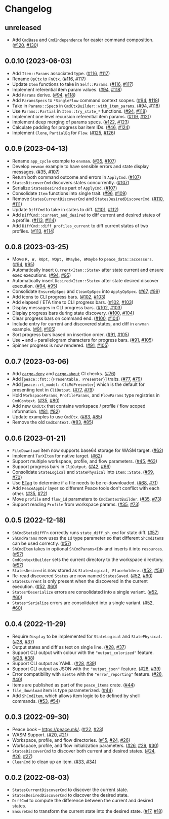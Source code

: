 # Changelog

## unreleased

* Add `CmdBase` and `CmdIndependence` for easier command composition. ([#120], [#130])

[#120]: https://github.com/azriel91/peace/issues/120
[#130]: https://github.com/azriel91/peace/pull/130


## 0.0.10 (2023-06-03)

* Add `Item::Params` associated type. ([#116], [#117])
* Rename `OpCtx` to `FnCtx`. ([#116], [#117])
* Update `Item` functions to take in `Self::Params`. ([#116], [#117])
* Implement referential item param values. ([#94], [#118])
* Add `Params` derive. ([#94], [#118])
* Add `ParamsSpecs` to `*SingleFlow` command context scopes. ([#94], [#118])
* Take in `Params::Spec`s in `CmdCtxBuilder::with_item_params`. ([#94], [#118])
* Use `Params::Partial` in `Item::try_state_*` functions. ([#94], [#118])
* Implement one level recursion referential item params. ([#119], [#121])
* Implement deep merging of params specs. ([#122], [#123])
* Calculate padding for progress bar item IDs. ([#46], [#124])
* Implement `Clone`, `PartialEq` for `Flow`. ([#125], [#126])

[#116]: https://github.com/azriel91/peace/issues/116
[#117]: https://github.com/azriel91/peace/pull/117
[#94]: https://github.com/azriel91/peace/issues/94
[#118]: https://github.com/azriel91/peace/pull/118
[#119]: https://github.com/azriel91/peace/issues/119
[#121]: https://github.com/azriel91/peace/pull/121
[#122]: https://github.com/azriel91/peace/issues/122
[#123]: https://github.com/azriel91/peace/pull/123
[#46]: https://github.com/azriel91/peace/issues/46
[#124]: https://github.com/azriel91/peace/pull/124
[#125]: https://github.com/azriel91/peace/issues/125
[#126]: https://github.com/azriel91/peace/pull/126


## 0.0.9 (2023-04-13)

* Rename `app_cycle` example to `envman`. ([#35], [#107])
* Develop `envman` example to have sensible errors and state display messages. ([#35], [#107])
* Return both command outcome and errors in `ApplyCmd`. ([#107])
* `StatesDiscoverCmd` discovers states concurrently. ([#107])
* Serialize `StatesDesired` as part of `ApplyCmd`. ([#107])
* Consolidate `Item` functions into single trait. ([#96], [#109])
* Remove `StatesCurrentDiscoverCmd` and `StatesDesiredDiscoverCmd`. ([#110], [#111])
* Update `DiffCmd` to take in states to diff. ([#101], [#112])
* Add `DiffCmd::current_and_desired` to diff current and desired states of a profile. ([#113], [#114])
* Add `DiffCmd::diff_profiles_current` to diff current states of two profiles. ([#113], [#114])

[#107]: https://github.com/azriel91/peace/pull/107
[#96]: https://github.com/azriel91/peace/issues/96
[#109]: https://github.com/azriel91/peace/pull/109
[#110]: https://github.com/azriel91/peace/issues/110
[#111]: https://github.com/azriel91/peace/pull/111
[#101]: https://github.com/azriel91/peace/issues/101
[#112]: https://github.com/azriel91/peace/pull/112
[#113]: https://github.com/azriel91/peace/issues/113
[#114]: https://github.com/azriel91/peace/pull/114


## 0.0.8 (2023-03-25)

* Move `R, W, ROpt, WOpt, RMaybe, WMaybe` to `peace_data::accessors`. ([#94], [#95])
* Automatically insert `Current<Item::State>` after state current and ensure exec executions. ([#94], [#95])
* Automatically insert `Desired<Item::State>` after state desired discover execution. ([#94], [#95])
* Consolidate `EnsureOpSpec` and `CleanOpSpec` into `ApplyOpSpec`. ([#67], [#99])
* Add icons to CLI progress bars. ([#102], [#103])
* Add elapsed / ETA time to CLI progress bars. ([#102], [#103])
* Display messages in CLI progress bars. ([#102], [#103])
* Display progress bars during state discovery. ([#100], [#104])
* Clear progress bars on command end. ([#100], [#104])
* Include entry for current and discovered states, and diff in `envman` example. ([#91], [#105])
* Sort progress bars based on insertion order. ([#91], [#105])
* Use `▰` and `▱` parallelogram characters for progress bars. ([#91], [#105])
* Spinner progress is now rendered. ([#91], [#105])

[#94]: https://github.com/azriel91/peace/issues/94
[#95]: https://github.com/azriel91/peace/pull/95
[#67]: https://github.com/azriel91/peace/issues/67
[#99]: https://github.com/azriel91/peace/pull/99
[#102]: https://github.com/azriel91/peace/issues/102
[#103]: https://github.com/azriel91/peace/pull/103
[#100]: https://github.com/azriel91/peace/issues/100
[#104]: https://github.com/azriel91/peace/pull/104
[#91]: https://github.com/azriel91/peace/issues/91
[#105]: https://github.com/azriel91/peace/pull/105


## 0.0.7 (2023-03-06)

* Add [`cargo-deny`] and [`cargo-about`] CI checks. ([#76])
* Add [`peace::fmt::{Presentable, Presenter}`] traits. ([#77], [#79])
* Add [`peace::rt_model::CliMdPresenter`] which is the default for presenting text in `CliOutput`. ([#77], [#79])
* Hold `WorkspaceParams`, `ProfileParams`, and `FlowParams` type registries in `CmdContext`. ([#35], [#80])
* Add new `CmdCtx` that contains workspace / profile / flow scoped information. ([#81], [#82])
* Update examples to use `CmdCtx`. ([#83], [#85])
* Remove the old `CmdContext`. ([#83], [#85])

[`cargo-deny`]: https://github.com/EmbarkStudios/cargo-deny
[`cargo-about`]: https://github.com/EmbarkStudios/cargo-about
[#76]: https://github.com/azriel91/peace/pull/76
[#77]: https://github.com/azriel91/peace/issues/77
[#79]: https://github.com/azriel91/peace/pull/79
[#80]: https://github.com/azriel91/peace/pull/80
[#81]: https://github.com/azriel91/peace/issues/81
[#82]: https://github.com/azriel91/peace/pull/82
[#83]: https://github.com/azriel91/peace/issues/83
[#85]: https://github.com/azriel91/peace/pull/85


## 0.0.6 (2023-01-21)

* `FileDownload` item now supports base64 storage for WASM target. ([#62])
* Implement `TarXItem` for native target. ([#62])
* Support multiple workspace, profile, and flow parameters. ([#45], [#63])
* Support progress bars in `CliOutput`. ([#42], [#66])
* Consolidate `StateLogical` and `StatePhysical` into `Item::State`. ([#69], [#70])
* Use [ETag] to determine if a file needs to be re-downloaded. ([#68], [#71])
* Add `PeaceAppDir` layer so different Peace tools don't conflict with each other. ([#35], [#72])
* Move `profile` and `flow_id` parameters to `CmdContextBuilder`. ([#35], [#73])
* Support reading `Profile` from workspace params. ([#35], [#73])

[ETag]: https://developer.mozilla.org/en-US/docs/Web/HTTP/Headers/ETag
[#62]: https://github.com/azriel91/peace/pull/62
[#45]: https://github.com/azriel91/peace/issues/45
[#63]: https://github.com/azriel91/peace/pull/63
[#42]: https://github.com/azriel91/peace/issues/42
[#66]: https://github.com/azriel91/peace/pull/66
[#69]: https://github.com/azriel91/peace/issues/69
[#70]: https://github.com/azriel91/peace/pull/70
[#68]: https://github.com/azriel91/peace/issues/68
[#71]: https://github.com/azriel91/peace/pull/71
[#35]: https://github.com/azriel91/peace/issues/35
[#72]: https://github.com/azriel91/peace/pull/72
[#73]: https://github.com/azriel91/peace/pull/73


## 0.0.5 (2022-12-18)

* `ShCmdStateDiffFn` correctly runs `state_diff_sh_cmd` for state diff. ([#57])
* `ShCmdParams` now uses the `Id` type parameter so that different `ShCmdItem`s can be used correctly. ([#57])
* `ShCmdItem` takes in optional `ShCmdParams<Id>` and inserts it into `resources`. ([#57])
* `CmdContextBuilder` sets the current directory to the workspace directory. ([#57])
* `StatesDesired` is now stored as `State<Logical, Placeholder>`. ([#52], [#58])
* Re-read discovered `States` are now named `StatesSaved`. ([#52], [#60])
* `StatesCurrent` is only present when the discovered in the current execution. ([#52], [#60])
* `States*Deserialize` errors are consolidated into a single variant. ([#52], [#60])
* `States*Serialize` errors are consolidated into a single variant. ([#52], [#60])

[#57]: https://github.com/azriel91/peace/pull/57
[#52]: https://github.com/azriel91/peace/issues/52
[#58]: https://github.com/azriel91/peace/pull/58
[#60]: https://github.com/azriel91/peace/pull/60


## 0.0.4 (2022-11-29)

* Require `Display` to be implemented for `StateLogical` and `StatePhysical`. ([#28], [#37])
* Output states and diff as text on single line. ([#28], [#37])
* Support CLI output with colour with the `"output_colorized"` feature. ([#28], [#38])
* Support CLI output as YAML. ([#28], [#39])
* Support CLI output as JSON with the `"output_json"` feature. ([#28], [#39])
* Error compatibility with `miette` with the `"error_reporting"` feature. ([#28], [#40])
* Items are published as part of the `peace_items` crate. ([#44])
* `file_download` item is type parameterized. ([#44])
* Add `ShCmdItem`, which allows item logic to be defined by shell commands. ([#53], [#54])

[#28]: https://github.com/azriel91/peace/issues/28
[#37]: https://github.com/azriel91/peace/pull/37
[#38]: https://github.com/azriel91/peace/pull/38
[#39]: https://github.com/azriel91/peace/pull/39
[#40]: https://github.com/azriel91/peace/pull/40
[#44]: https://github.com/azriel91/peace/pull/44
[#53]: https://github.com/azriel91/peace/issues/53
[#54]: https://github.com/azriel91/peace/pull/54


## 0.0.3 (2022-09-30)

* Peace book &ndash; https://peace.mk/. ([#22], [#23])
* WASM Support. ([#20], [#21])
* Workspace, profile, and flow directories. ([#15], [#24], [#26])
* Workspace, profile, and flow initialization parameters. ([#26], [#29], [#30])
* `StatesDiscoverCmd` to discover both current and desired states. ([#24], [#26], [#27])
* `CleanCmd` to clean up an item. ([#33], [#34])

[#15]: https://github.com/azriel91/peace/issues/15
[#20]: https://github.com/azriel91/peace/issues/20
[#21]: https://github.com/azriel91/peace/pull/21
[#22]: https://github.com/azriel91/peace/issues/22
[#23]: https://github.com/azriel91/peace/pull/23
[#24]: https://github.com/azriel91/peace/issues/24
[#26]: https://github.com/azriel91/peace/pull/26
[#27]: https://github.com/azriel91/peace/pull/27
[#29]: https://github.com/azriel91/peace/issues/29
[#30]: https://github.com/azriel91/peace/pull/30
[#33]: https://github.com/azriel91/peace/issues/33
[#34]: https://github.com/azriel91/peace/pull/34


## 0.0.2 (2022-08-03)

* `StatesCurrentDiscoverCmd` to discover the current state.
* `StatesDesiredDiscoverCmd` to discover the desired state.
* `DiffCmd` to compute the difference between the current and desired states.
* `EnsureCmd` to transform the current state into the desired state. ([#17], [#18])

[#17]: https://github.com/azriel91/peace/issues/17
[#18]: https://github.com/azriel91/peace/pull/18
